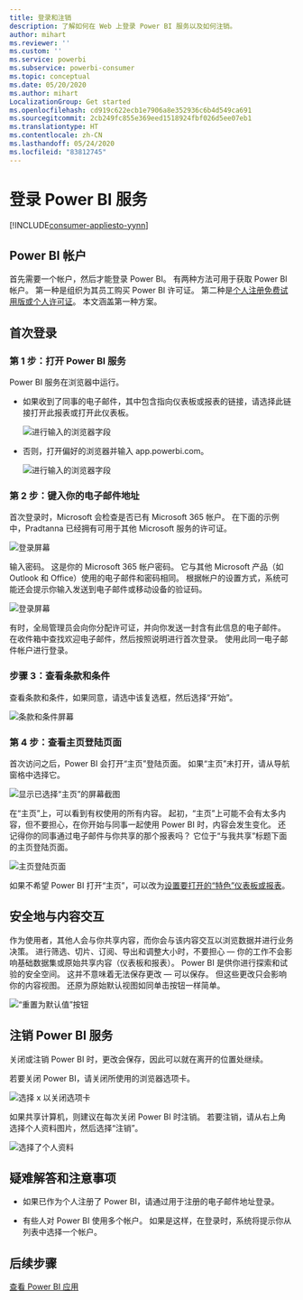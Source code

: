 ```yaml
---
title: 登录和注销
description: 了解如何在 Web 上登录 Power BI 服务以及如何注销。
author: mihart
ms.reviewer: ''
ms.custom: ''
ms.service: powerbi
ms.subservice: powerbi-consumer
ms.topic: conceptual
ms.date: 05/20/2020
ms.author: mihart
LocalizationGroup: Get started
ms.openlocfilehash: cd919c622ecb1e7906a8e352936c6b4d549ca691
ms.sourcegitcommit: 2cb249fc855e369eed1518924fbf026d5ee07eb1
ms.translationtype: HT
ms.contentlocale: zh-CN
ms.lasthandoff: 05/24/2020
ms.locfileid: "83812745"
---
```

# <a name="sign-in-to-power-bi-service"></a>登录 Power BI 服务

[!INCLUDE[consumer-appliesto-yynn](../includes/consumer-appliesto-yynn.md)]

## <a name="power-bi-accounts"></a>Power BI 帐户
首先需要一个帐户，然后才能登录 Power BI。 有两种方法可用于获取 Power BI 帐户。 第一种是组织为其员工购买 Power BI 许可证。 第二种是[个人注册免费试用版或个人许可证](../fundamentals/service-self-service-signup-for-power-bi.md)。 本文涵盖第一种方案。

## <a name="sign-in-for-the-first-time"></a>首次登录

### <a name="step-1-open-the-power-bi-service"></a>第 1 步：打开 Power BI 服务
Power BI 服务在浏览器中运行。 

- 如果收到了同事的电子邮件，其中包含指向仪表板或报表的链接，请选择此链接打开此报表或打开此仪表板。

    ![进行输入的浏览器字段](media/end-user-sign-in/power-bi-share.png)    

- 否则，打开偏好的浏览器并输入 app.powerbi.com。

    ![进行输入的浏览器字段](media/end-user-sign-in/power-bi-sign-in.png)    


### <a name="step-2-type-your-email-address"></a>第 2 步：键入你的电子邮件地址
首次登录时，Microsoft 会检查是否已有 Microsoft 365 帐户。 在下面的示例中，Pradtanna 已经拥有可用于其他 Microsoft 服务的许可证。 

![登录屏幕](media/end-user-sign-in/power-bi-already.png)

输入密码。 这是你的 Microsoft 365 帐户密码。 它与其他 Microsoft 产品（如 Outlook 和 Office）使用的电子邮件和密码相同。  根据帐户的设置方式，系统可能还会提示你输入发送到电子邮件或移动设备的验证码。   

![登录屏幕](media/end-user-sign-in/power-bi-pass.png)

有时，全局管理员会向你分配许可证，并向你发送一封含有此信息的电子邮件。 在收件箱中查找欢迎电子邮件，然后按照说明进行首次登录。 使用此同一电子邮件帐户进行登录。 
 
### <a name="step-3-review-the-terms-and-conditions"></a>步骤 3：查看条款和条件
查看条款和条件，如果同意，请选中该复选框，然后选择“开始”。

![条款和条件屏幕](media/end-user-sign-in/power-bi-term.png)



### <a name="step-4-review-your-home-landing-page"></a>第 4 步：查看主页登陆页面
首次访问之后，Power BI 会打开“主页”登陆页面。 如果“主页”未打开，请从导航窗格中选择它。 

![显示已选择“主页”的屏幕截图](media/end-user-sign-in/power-bi-home-selected.png)

在“主页”上，可以看到有权使用的所有内容。 起初，“主页”上可能不会有太多内容，但不要担心，在你开始与同事一起使用 Power BI 时，内容会发生变化。 还记得你的同事通过电子邮件与你共享的那个报表吗？ 它位于“与我共享”标题下面的主页登陆页面。

![主页登陆页面](media/end-user-sign-in/power-bi-home.png)

如果不希望 Power BI 打开“主页”，可以改为[设置要打开的“特色”仪表板或报表](end-user-featured.md)。 

## <a name="safely-interact-with-content"></a>安全地与内容交互
作为使用者，其他人会与你共享内容，而你会与该内容交互以浏览数据并进行业务决策。  进行筛选、切片、订阅、导出和调整大小时，不要担心 — 你的工作不会影响基础数据集或原始共享内容（仪表板和报表）。 Power BI 是供你进行探索和试验的安全空间。 这并不意味着无法保存更改 — 可以保存。 但这些更改只会影响你的内容视图。 还原为原始默认视图如同单击按钮一样简单。

![“重置为默认值”按钮](media/end-user-sign-in/power-bi-reset.png)

## <a name="sign-out-of-the-power-bi-service"></a>注销 Power BI 服务
关闭或注销 Power BI 时，更改会保存，因此可以就在离开的位置处继续。

若要关闭 Power BI，请关闭所使用的浏览器选项卡。 

![选择 x 以关闭选项卡](media/end-user-sign-in/power-bi-close.png) 

如果共享计算机，则建议在每次关闭 Power BI 时注销。  若要注销，请从右上角选择个人资料图片，然后选择“注销”。  

![选择了个人资料](media/end-user-sign-in/power-bi-sign-out.png) 

## <a name="troubleshooting-and-considerations"></a>疑难解答和注意事项
- 如果已作为个人注册了 Power BI，请通过用于注册的电子邮件地址登录。

- 有些人对 Power BI 使用多个帐户。 如果是这样，在登录时，系统将提示你从列表中选择一个帐户。 

## <a name="next-steps"></a>后续步骤
[查看 Power BI 应用](end-user-app-view.md)
